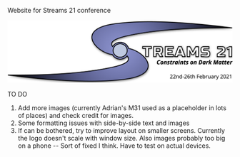 Website for Streams 21 conference

![alt text](images/logo_colour.png)


TO DO

1. Add more images (currently Adrian's M31 used as a placeholder in lots of places) and check credit for images.
2. Some formatting issues with side-by-side text and images
3. If can be bothered, try to improve layout on smaller screens. Currently the logo doesn't scale with window size. Also images probably too big on a phone -- Sort of fixed I think. Have to test on actual devices.

